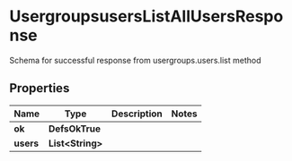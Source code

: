 

# UsergroupsusersListAllUsersResponse

Schema for successful response from usergroups.users.list method

## Properties

| Name | Type | Description | Notes |
|------------ | ------------- | ------------- | -------------|
|**ok** | **DefsOkTrue** |  |  |
|**users** | **List&lt;String&gt;** |  |  |



